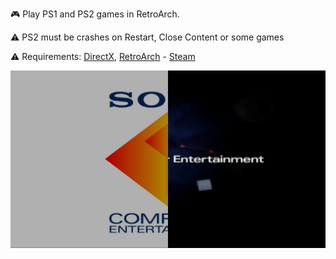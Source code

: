 🎮 Play PS1 and PS2 games in RetroArch.

⚠ PS2 must be crashes on Restart, Close Content or some games

⚠ Requirements: [DirectX](https://www.microsoft.com/download/details.aspx?id=35), [RetroArch](https://retroarch.com/index.php?page=platforms) - [Steam](https://store.steampowered.com/app/1118310/RetroArch/)

![](https://github.com/sevcator/PS1-and-PS2-for-Retroarch/blob/main/image.png?raw=true)
